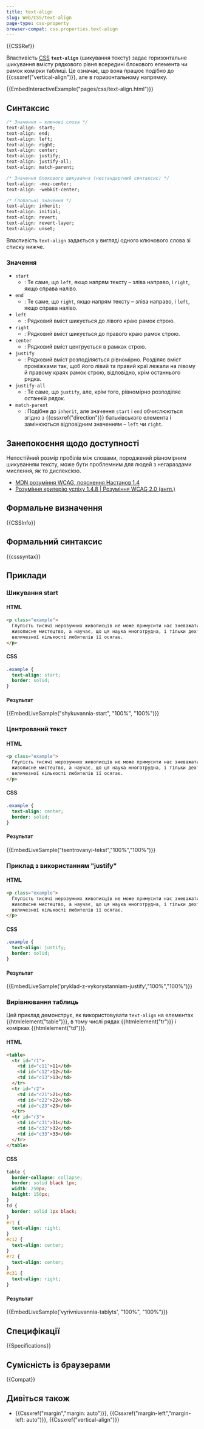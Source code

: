```yaml
---
title: text-align
slug: Web/CSS/text-align
page-type: css-property
browser-compat: css.properties.text-align
---
```


{{CSSRef}}

Властивість [CSS](/uk/docs/Web/CSS) **`text-align`** (шикування тексту) задає горизонтальне шикування вмісту рядкового рівня всередині блокового елемента чи рамок комірки таблиці. Це означає, що вона працює подібно до {{cssxref("vertical-align")}}, але в горизонтальному напрямку.

{{EmbedInteractiveExample("pages/css/text-align.html")}}

## Синтаксис

```css
/* Значення – ключові слова */
text-align: start;
text-align: end;
text-align: left;
text-align: right;
text-align: center;
text-align: justify;
text-align: justify-all;
text-align: match-parent;

/* Значення блокового шикування (нестандартний синтаксис) */
text-align: -moz-center;
text-align: -webkit-center;

/* Глобальні значення */
text-align: inherit;
text-align: initial;
text-align: revert;
text-align: revert-layer;
text-align: unset;
```

Властивість `text-align` задається у вигляді одного ключового слова зі списку нижче.

### Значення

- `start`
  - : Те саме, що `left`, якщо напрям тексту – зліва направо, і `right`, якщо справа наліво.
- `end`
  - : Те саме, що `right`, якщо напрям тексту – зліва направо, і `left`, якщо справа наліво.
- `left`
  - : Рядковий вміст шикується до лівого краю рамок строю.
- `right`
  - : Рядковий вміст шикується до правого краю рамок строю.
- `center`
  - : Рядковий вміст центрується в рамках строю.
- `justify`
  - : Рядковий вміст розподіляється рівномірно. Розділяє вміст проміжками так, щоб його лівий та правий краї лежали на лівому й правому краях рамок строю, відповідно, крім останнього рядка.
- `justify-all`
  - : Те саме, що `justify`, але, крім того, рівномірно розподіляє останній рядок.
- `match-parent`
  - : Подібне до `inherit`, але значення `start` і `end` обчислюються згідно з {{cssxref("direction")}} батьківського елемента і замінюються відповідним значенням – `left` чи `right`.

## Занепокоєння щодо доступності

Непостійний розмір пробілів між словами, породжений рівномірним шикуванням тексту, може бути проблемним для людей з негараздами мислення, як то дислексією.

- [MDN розуміння WCAG, пояснення Настанов 1.4](/uk/docs/Web/Accessibility/Understanding_WCAG/Perceivable#guideline_1.4_make_it_easier_for_users_to_see_and_hear_content_including_separating_foreground_from_background)
- [Розуміння критерію успіху 1.4.8 | Розуміння WCAG 2.0 (англ.)](https://www.w3.org/TR/UNDERSTANDING-WCAG20/visual-audio-contrast-visual-presentation.html)

## Формальне визначення

{{CSSInfo}}

## Формальний синтаксис

{{csssyntax}}

## Приклади

### Шикування start

#### HTML

```html
<p class="example">
  Глупість тисячі нерозумних живописців не може примусити нас зневажати
  живописне мистецтво, а научає, що ця наука многотрудна, і тільки дехто з
  величезної кількості любителів її осягає.
</p>
```

#### CSS

```css
.example {
  text-align: start;
  border: solid;
}
```

#### Результат

{{EmbedLiveSample("shykuvannia-start", "100%", "100%")}}

### Центрований текст

#### HTML

```html
<p class="example">
  Глупість тисячі нерозумних живописців не може примусити нас зневажати
  живописне мистецтво, а научає, що ця наука многотрудна, і тільки дехто з
  величезної кількості любителів її осягає.
</p>
```

#### CSS

```css
.example {
  text-align: center;
  border: solid;
}
```

#### Результат

{{EmbedLiveSample("tsentrovanyi-tekst","100%","100%")}}

### Приклад з використанням "justify"

#### HTML

```html
<p class="example">
  Глупість тисячі нерозумних живописців не може примусити нас зневажати
  живописне мистецтво, а научає, що ця наука многотрудна, і тільки дехто з
  величезної кількості любителів її осягає.
</p>
```

#### CSS

```css
.example {
  text-align: justify;
  border: solid;
}
```

#### Результат

{{EmbedLiveSample('pryklad-z-vykorystanniam-justify',"100%","100%")}}

### Вирівнювання таблиць

Цей приклад демонструє, як використовувати `text-align` на елементах {{htmlelement("table")}}, в тому числі рядах {{htmlelement("tr")}} і комірках {{htmlelement("td")}}.

#### HTML

```html
<table>
  <tr id="r1">
    <td id="c11">11</td>
    <td id="c12">12</td>
    <td id="c13">13</td>
  </tr>
  <tr id="r2">
    <td id="c21">21</td>
    <td id="c22">22</td>
    <td id="c23">23</td>
  </tr>
  <tr id="r3">
    <td id="c31">31</td>
    <td id="c32">32</td>
    <td id="c33">33</td>
  </tr>
</table>
```

#### CSS

```css
table {
  border-collapse: collapse;
  border: solid black 1px;
  width: 250px;
  height: 150px;
}
td {
  border: solid 1px black;
}
#r1 {
  text-align: right;
}
#c12 {
  text-align: center;
}
#r2 {
  text-align: center;
}
#c31 {
  text-align: right;
}
```

#### Результат

{{EmbedLiveSample('vyrivniuvannia-tablyts', "100%", "100%")}}

## Специфікації

{{Specifications}}

## Сумісність із браузерами

{{Compat}}

## Дивіться також

- {{Cssxref("margin","margin: auto")}}, {{Cssxref("margin-left","margin-left: auto")}}, {{Cssxref("vertical-align")}}
